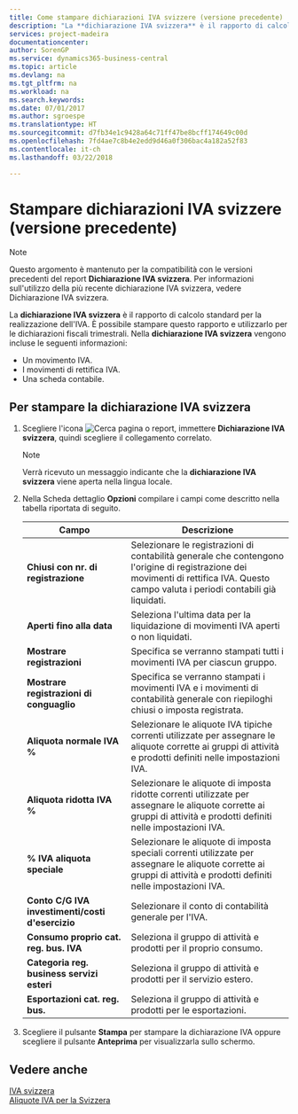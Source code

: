 ```yaml
---
title: Come stampare dichiarazioni IVA svizzere (versione precedente)
description: "La **dichiarazione IVA svizzera** è il rapporto di calcolo standard per la realizzazione dell'IVA. È possibile stampare questo rapporto e utilizzarlo per le dichiarazioni fiscali trimestrali."
services: project-madeira
documentationcenter: 
author: SorenGP
ms.service: dynamics365-business-central
ms.topic: article
ms.devlang: na
ms.tgt_pltfrm: na
ms.workload: na
ms.search.keywords: 
ms.date: 07/01/2017
ms.author: sgroespe
ms.translationtype: HT
ms.sourcegitcommit: d7fb34e1c9428a64c71ff47be8bcff174649c00d
ms.openlocfilehash: 7fd4ae7c8b4e2edd9d46a0f306bac4a182a52f83
ms.contentlocale: it-ch
ms.lasthandoff: 03/22/2018

---
```

# <a name="print-swiss-vat-statements-older-version"></a>Stampare dichiarazioni IVA svizzere (versione precedente)

> [!NOTE]  
>  Questo argomento è mantenuto per la compatibilità con le versioni precedenti del report **Dichiarazione IVA svizzera**. Per informazioni sull'utilizzo della più recente dichiarazione IVA svizzera, vedere Dichiarazione IVA svizzera.  

La **dichiarazione IVA svizzera** è il rapporto di calcolo standard per la realizzazione dell'IVA. È possibile stampare questo rapporto e utilizzarlo per le dichiarazioni fiscali trimestrali. Nella **dichiarazione IVA svizzera** vengono incluse le seguenti informazioni:  

- Un movimento IVA.  
- I movimenti di rettifica IVA.  
- Una scheda contabile.  

## <a name="to-print-the-swiss-vat-statement"></a>Per stampare la dichiarazione IVA svizzera  

1.  Scegliere l'icona ![Cerca pagina o report](../../media/ui-search/search_small.png "icona Cerca pagina o report"), immettere **Dichiarazione IVA svizzera**, quindi scegliere il collegamento correlato.  

    > [!NOTE]  
    >  Verrà ricevuto un messaggio indicante che la **dichiarazione IVA svizzera** viene aperta nella lingua locale.  

2.  Nella Scheda dettaglio **Opzioni** compilare i campi come descritto nella tabella riportata di seguito.  

    |Campo|Descrizione|  
    |---------------------------------|---------------------------------------|  
    |**Chiusi con nr. di registrazione**|Selezionare le registrazioni di contabilità generale che contengono l'origine di registrazione dei movimenti di rettifica IVA. Questo campo valuta i periodi contabili già liquidati.|  
    |**Aperti fino alla data**|Seleziona l'ultima data per la liquidazione di movimenti IVA aperti o non liquidati.|  
    |**Mostrare registrazioni**|Specifica se verranno stampati tutti i movimenti IVA per ciascun gruppo.|  
    |**Mostrare registrazioni di conguaglio**|Specifica se verranno stampati i movimenti IVA e i movimenti di contabilità generale con riepiloghi chiusi o imposta registrata.|  
    |**Aliquota normale IVA %**|Selezionare le aliquote IVA tipiche correnti utilizzate per assegnare le aliquote corrette ai gruppi di attività e prodotti definiti nelle impostazioni IVA.|  
    |**Aliquota ridotta IVA %**|Selezionare le aliquote di imposta ridotte correnti utilizzate per assegnare le aliquote corrette ai gruppi di attività e prodotti definiti nelle impostazioni IVA.|  
    |**% IVA aliquota speciale**|Selezionare le aliquote di imposta speciali correnti utilizzate per assegnare le aliquote corrette ai gruppi di attività e prodotti definiti nelle impostazioni IVA.|  
    |**Conto C/G IVA investimenti/costi d'esercizio**|Selezionare il conto di contabilità generale per l'IVA.|  
    |**Consumo proprio cat. reg. bus. IVA**|Seleziona il gruppo di attività e prodotti per il proprio consumo.|  
    |**Categoria reg. business servizi esteri**|Seleziona il gruppo di attività e prodotti per il servizio estero.|  
    |**Esportazioni cat. reg. bus.**|Seleziona il gruppo di attività e prodotti per le esportazioni.|  

3.  Scegliere il pulsante **Stampa** per stampare la dichiarazione IVA oppure scegliere il pulsante **Anteprima** per visualizzarla sullo schermo.  

## <a name="see-also"></a>Vedere anche  
 [IVA svizzera](swiss-value-added-tax.md)   
 [Aliquote IVA per la Svizzera](vat-rates-for-switzerland.md)


